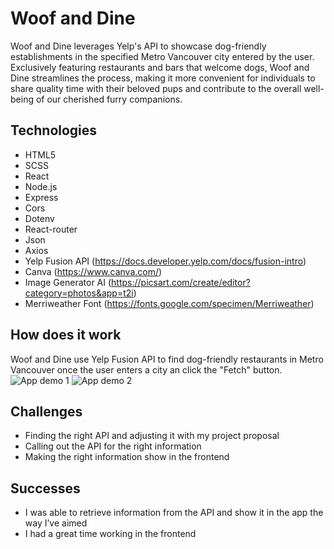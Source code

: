 # Woof and Dine

Woof and Dine leverages Yelp's API to showcase dog-friendly establishments in the specified Metro Vancouver city entered by the user. Exclusively featuring restaurants and bars that welcome dogs, Woof and Dine streamlines the process, making it more convenient for individuals to share quality time with their beloved pups and contribute to the overall well-being of our cherished furry companions.

## Technologies

- HTML5
- SCSS
- React
- Node.js
- Express
- Cors
- Dotenv
- React-router
- Json
- Axios
- Yelp Fusion API (https://docs.developer.yelp.com/docs/fusion-intro)
- Canva (https://www.canva.com/)
- Image Generator AI (https://picsart.com/create/editor?category=photos&app=t2i)
- Merriweather Font (https://fonts.google.com/specimen/Merriweather)

## How does it work

Woof and Dine use Yelp Fusion API to find dog-friendly restaurants in Metro Vancouver once the user enters a city an click the "Fetch" button.
![App demo 1](../client/src/assets/images/app1.png)
![App demo 2](../client/src/assets/images/app2.png)

## Challenges

- Finding the right API and adjusting it with my project proposal
- Calling out the API for the right information
- Making the right information show in the frontend

## Successes

- I was able to retrieve information from the API and show it in the app the way I’ve aimed
- I had a great time working in the frontend

